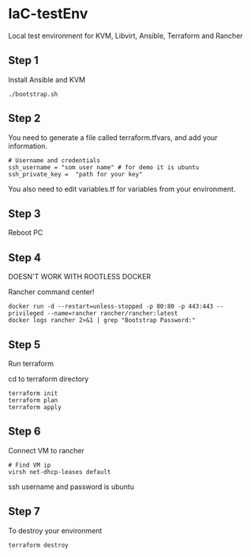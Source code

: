 # IaC-testEnv

Local test environment for KVM, Libvirt, Ansible, Terraform and Rancher

## Step 1

Install Ansible and KVM

    ./bootstrap.sh

## Step 2

You need to generate a file called terraform.tfvars, and add your information.

    # Username and credentials
    ssh_username = "som user name" # for demo it is ubuntu
    ssh_private_key =  "path for your key"

You also need to edit variables.tf for variables from your environment.

## Step 3

Reboot PC

## Step 4

DOESN'T WORK WITH ROOTLESS DOCKER

Rancher command center!

    docker run -d --restart=unless-stopped -p 80:80 -p 443:443 --privileged --name=rancher rancher/rancher:latest
    docker logs rancher 2>&1 | grep "Bootstrap Password:"

## Step 5

Run terraform

cd to terraform directory

    terraform init
    terraform plan
    terraform apply
   
## Step 6

Connect VM to rancher

    # Find VM ip
    virsh net-dhcp-leases default

ssh username and password is ubuntu

## Step 7

To destroy your environment

    terraform destroy
